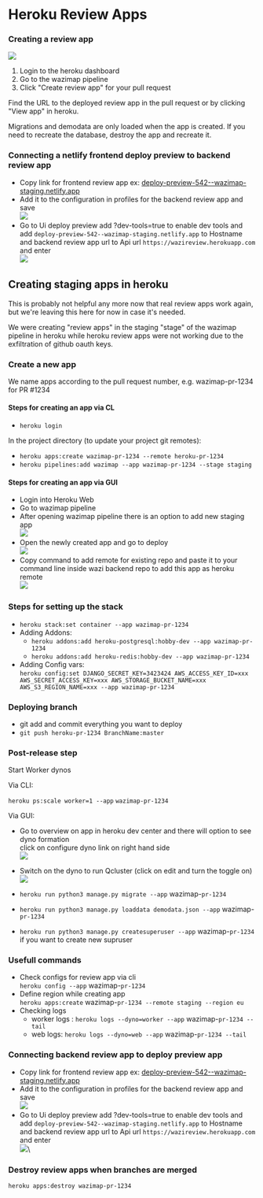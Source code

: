 # Heroku Review Apps

### Creating a review app

![](../.gitbook/assets/Screenshot\_2022-05-29\_16-55-42.png)

1. Login to the heroku dashboard
2. Go to the wazimap pipeline
3. Click "Create review app" for your pull request

Find the URL to the deployed review app in the pull request or by clicking "View app" in heroku.

Migrations and demodata are only loaded when the app is created. If you need to recreate the database, destroy the app and recreate it.

### Connecting a netlify frontend deploy preview to backend review app

* Copy link for frontend review app ex: [deploy-preview-542--wazimap-staging.netlify.app](https://deploy-preview-542--wazimap-staging.netlify.app/)
* Add it to the configuration in profiles for the backend review app and save\
  ![](<../.gitbook/assets/Screenshot 2022-05-18 at 5.42.54 PM.png>)
* Go to Ui deploy preview add ?dev-tools=true to enable dev tools and add `deploy-preview-542--wazimap-staging.netlify.app` to Hostname and backend review app url to Api url `https://wazireview.herokuapp.com` and enter\
  ![](<../.gitbook/assets/Screenshot 2022-05-18 at 5.44.34 PM.png>)

## Creating staging apps in heroku

This is probably not helpful any more now that real review apps work again, but we're leaving this here for now in case it's needed.

We were creating "review apps" in the staging "stage" of the wazimap pipeline in heroku while heroku review apps were not working due to the exfiltration of github oauth keys.

### Create a new app

We name apps according to the pull request number, e.g. wazimap-pr-1234 for PR #1234

#### Steps for creating an app via CL

* `heroku login`

In the project directory (to update your project git remotes):

* `heroku apps:create wazimap-pr-1234 --remote heroku-pr-1234`
* `heroku pipelines:add wazimap --app wazimap-pr-1234 --stage staging`

#### Steps for creating an app via GUI

* Login into Heroku Web
* Go to wazimap pipeline
* After opening wazimap pipeline there is an option to add new staging app\
  ![](<../.gitbook/assets/Screenshot 2022-05-18 at 11.36.06 AM.png>)
* Open the newly created app and go to deploy\
  ![](<../.gitbook/assets/Screenshot 2022-05-18 at 11.39.26 AM (1).png>)
* Copy command to add remote for existing repo and paste it to your command line inside wazi backend repo to add this app as heroku remote\
  ![](<../.gitbook/assets/Screenshot 2022-05-18 at 11.41.56 AM (1).png>)



### Steps for setting up the stack

* `heroku stack:set container --app wazimap-pr-1234`
* Adding Addons:
  * `heroku addons:add heroku-postgresql:hobby-dev --app wazimap-pr-1234`
  * `heroku addons:add heroku-redis:hobby-dev --app wazimap-pr-1234`
* Adding Config vars:\
  `heroku config:set DJANGO_SECRET_KEY=3423424 AWS_ACCESS_KEY_ID=xxx AWS_SECRET_ACCESS_KEY=xxx AWS_STORAGE_BUCKET_NAME=xxx AWS_S3_REGION_NAME=xxx --app wazimap-pr-1234`

### Deploying branch

* git add and commit everything you want to deploy
* `git push heroku-pr-1234 BranchName:master`

### Post-release step

Start Worker dynos

Via CLI:

`heroku ps:scale worker=1 --app` `wazimap-pr-1234`

Via GUI:

* Go to overview on app in heroku dev center and there will option to see dyno formation\
  click on configure dyno link on right hand side\
  ![](<../.gitbook/assets/Screenshot 2022-05-24 at 1.14.55 PM.png>)
* Switch on the dyno to run Qcluster (click on edit and turn the toggle on)\
  ![](<../.gitbook/assets/Screenshot 2022-05-24 at 1.17.21 PM.png>)



* `heroku run python3 manage.py migrate --app` wazimap-`pr-1234`
* `heroku run python3 manage.py loaddata demodata.json --app` wazimap-`pr-1234`
* `heroku run python3 manage.py createsuperuser --app` wazimap-`pr-1234` if you want to create new supruser

### Usefull commands

* Check configs for review app via cli\
  `heroku config --app` wazimap-`pr-1234`
* Define region while creating app\
  `heroku apps:create` wazimap-`pr-1234 --remote staging --region eu`
* Checking logs
  * worker logs : `heroku logs --dyno=worker --app` wazimap-`pr-1234 --tail`
  * web logs: `heroku logs --dyno=web --app` wazimap-`pr-1234 --tail`



### Connecting backend review app to deploy preview app

* Copy link for frontend review app ex: [deploy-preview-542--wazimap-staging.netlify.app](https://deploy-preview-542--wazimap-staging.netlify.app/)
* Add it to the configuration in profiles for the backend review app and save\
  ![](<../.gitbook/assets/Screenshot 2022-05-18 at 5.42.54 PM.png>)
* Go to Ui deploy preview add ?dev-tools=true to enable dev tools and add `deploy-preview-542--wazimap-staging.netlify.app` to Hostname and backend review app url to Api url `https://wazireview.herokuapp.com` and enter\
  ![](<../.gitbook/assets/Screenshot 2022-05-18 at 5.44.34 PM.png>)\


### Destroy review apps when branches are merged

`heroku apps:destroy wazimap-pr-1234`
